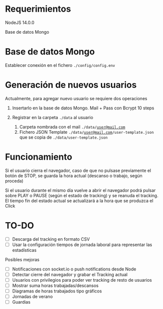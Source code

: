 # Requerimientos

NodeJS 14.0.0

Base de datos Mongo


# Base de datos Mongo

Establecer conexión en el fichero <code>./config/config.env</code>


# Generación de nuevos usuarios

Actualmente, para agregar nuevo usuario se requiere dos operaciones

1. Insertarlo en la base de datos Mongo. Mail + Pass con Bcrypt 10 steps

2. Registrar en la carpeta <code>./data</code> al usuario

    1. Carpeta nombrada con el mail <code>./data/user@mail.com</code>
    2. Fichero JSON Template <code>./data/user@mail.com/user-template.json</code> que se copia de <code>./data/user-template.json</code>


# Funcionamiento

Si el usuario cierra el navegador, caso de que no pulsase previamente el botón de STOP, se guarda la hora actual (descanso o trabajo, según proceda)

Si el usuario durante el mismo día vuelve a abrir el navegador podrá pulsar sobre PLAY o PAUSE (según el estado de tracking) y se reanuda el tracking. El tiempo fin del estado actual se actualizará a la hora que se produzca el Click


# TO-DO
- [ ] Descarga del tracking en formato CSV
- [ ] Usar la configuración tiempos de jornada laboral para representar las estadísticas

Posibles mejoras    
- [ ] Notificaciones con socket.io o push notifications desde Node
- [ ] Detectar cierre del navegador y grabar el Tracking actual
- [ ] Usuarios con privilegios para poder ver tracking de resto de usuarios
- [ ] Mostrar suma horas trabajadas/descansos
- [ ] Diagramas de horas trabajados tipo gráficos
- [ ] Jornadas de verano
- [ ] Guardias
